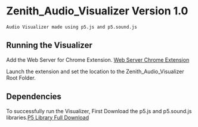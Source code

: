 # Zenith_Audio_Visualizer Version 1.0
    Audio Visualizer made using p5.js and p5.sound.js

## Running the Visualizer
Add the Web Server for Chrome Extension.
 [Web Server Chrome Extension](https://chrome.google.com/webstore/detail/web-server-for-chrome/ofhbbkphhbklhfoeikjpcbhemlocgigb)

Launch the extension and set the location to the Zenith_Audio_Visualizer Root Folder.

## Dependencies
To successfully run the Visualizer, First Download the p5.js and p5.sound.js libraries.[P5 Library Full Download](https://github.com/processing/p5.js/releases/download/1.0.0/p5.zip)


